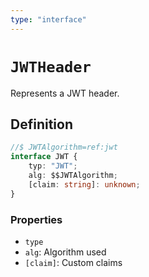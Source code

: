 ```yaml
---
type: "interface"
---
```


# `JWTHeader`

Represents a JWT header.

## Definition

```ts
//$ JWTAlgorithm=ref:jwt
interface JWT {
	typ: "JWT";
	alg: $$JWTAlgorithm;
	[claim: string]: unknown;
}
```

### Properties

- `type`
- `alg`: Algorithm used
- `[claim]`: Custom claims

